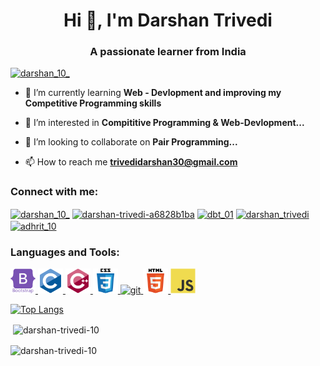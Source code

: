 <h1 align="center">Hi 👋, I'm Darshan Trivedi</h1>
<h3 align="center">A passionate learner from India</h3>

<p align="left"> <a href="https://twitter.com/darshan_10_" target="blank"><img src="https://img.shields.io/twitter/follow/darshan_10_?logo=twitter&style=for-the-badge" alt="darshan_10_" /></a> </p>

- 🌱 I’m currently learning **Web - Devlopment and improving my Competitive Programming skills**

- 👀 I’m interested in **Compititive Programming & Web-Devlopment...**

- 💞️ I’m looking to collaborate on **Pair Programming...**

- 📫 How to reach me **trivedidarshan30@gmail.com**

<h3 align="left">Connect with me:</h3>
<p align="left">
<a href="https://twitter.com/darshan_10_" target="blank"><img align="center" src="https://raw.githubusercontent.com/rahuldkjain/github-profile-readme-generator/master/src/images/icons/Social/twitter.svg" alt="darshan_10_" height="30" width="40" /></a>
<a href="https://linkedin.com/in/darshan-trivedi-a6828b1ba" target="blank"><img align="center" src="https://raw.githubusercontent.com/rahuldkjain/github-profile-readme-generator/master/src/images/icons/Social/linked-in-alt.svg" alt="darshan-trivedi-a6828b1ba" height="30" width="40" /></a>
<a href="https://www.codechef.com/users/dbt_01" target="blank"><img align="center" src="https://cdn.jsdelivr.net/npm/simple-icons@3.1.0/icons/codechef.svg" alt="dbt_01" height="30" width="40" /></a>
<a href="https://codeforces.com/profile/darshan_trivedi" target="blank"><img align="center" src="https://raw.githubusercontent.com/rahuldkjain/github-profile-readme-generator/master/src/images/icons/Social/codeforces.svg" alt="darshan_trivedi" height="30" width="40" /></a>
<a href="https://www.leetcode.com/adhrit_10" target="blank"><img align="center" src="https://raw.githubusercontent.com/rahuldkjain/github-profile-readme-generator/master/src/images/icons/Social/leet-code.svg" alt="adhrit_10" height="30" width="40" /></a>
</p>

<h3 align="left">Languages and Tools:</h3>
<p align="left"> <a href="https://getbootstrap.com" target="_blank" rel="noreferrer"> <img src="https://raw.githubusercontent.com/devicons/devicon/master/icons/bootstrap/bootstrap-plain-wordmark.svg" alt="bootstrap" width="40" height="40"/> </a> <a href="https://www.cprogramming.com/" target="_blank" rel="noreferrer"> <img src="https://raw.githubusercontent.com/devicons/devicon/master/icons/c/c-original.svg" alt="c" width="40" height="40"/> </a> <a href="https://www.w3schools.com/cpp/" target="_blank" rel="noreferrer"> <img src="https://raw.githubusercontent.com/devicons/devicon/master/icons/cplusplus/cplusplus-original.svg" alt="cplusplus" width="40" height="40"/> </a> <a href="https://www.w3schools.com/css/" target="_blank" rel="noreferrer"> <img src="https://raw.githubusercontent.com/devicons/devicon/master/icons/css3/css3-original-wordmark.svg" alt="css3" width="40" height="40"/> </a> <a href="https://git-scm.com/" target="_blank" rel="noreferrer"> <img src="https://www.vectorlogo.zone/logos/git-scm/git-scm-icon.svg" alt="git" width="40" height="40"/> </a> <a href="https://www.w3.org/html/" target="_blank" rel="noreferrer"> <img src="https://raw.githubusercontent.com/devicons/devicon/master/icons/html5/html5-original-wordmark.svg" alt="html5" width="40" height="40"/> </a> <a href="https://developer.mozilla.org/en-US/docs/Web/JavaScript" target="_blank" rel="noreferrer"> <img src="https://raw.githubusercontent.com/devicons/devicon/master/icons/javascript/javascript-original.svg" alt="javascript" width="40" height="40"/> </a> </p>

[![Top Langs](https://github-readme-stats.vercel.app/api/top-langs/?username=darshan-trivedi-10&layout=compact)](https://github.com/darshan-trivedi-10/github-readme-stats)

<p>&nbsp;<img align="center" src="https://github-readme-stats.vercel.app/api?username=darshan-trivedi-10&show_icons=true&locale=en" alt="darshan-trivedi-10" /></p>

<p><img align="center" src="https://github-readme-streak-stats.herokuapp.com/?user=darshan-trivedi-10&" alt="darshan-trivedi-10" /></p>

